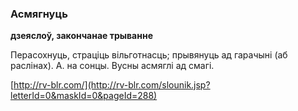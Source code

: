 ### Асмягнуць
**дзеяслоў, закончанае трыванне**

Перасохнуць, страціць вільготнасць; прывянуць ад гарачыні (аб раслінах). А. на сонцы. Вусны асмяглі ад смагі.

<a rel="author">[http://rv-blr.com/](http://rv-blr.com/slounik.jsp?letterId=0&maskId=0&pageId=288)</a>
